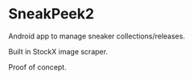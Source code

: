 # SneakPeek2

Android app to manage sneaker
collections/releases.

Built in StockX image scraper.

Proof of concept.



